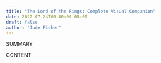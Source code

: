 ```yaml
---
title: "The Lord of the Rings: Complete Visual Companion"
date: 2022-07-24T00:00:00-05:00
draft: false
author: "Jude Fisher"
---
```


SUMMARY

<!--more-->

CONTENT